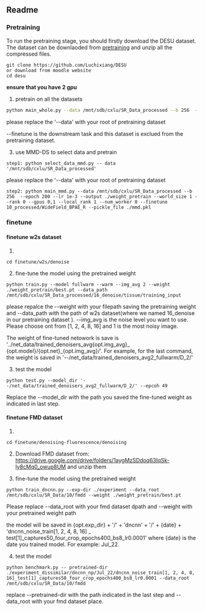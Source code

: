 ## Readme

### Pretraining

To run the pretraining stage, you should firstly download the DESU dataset. The dataset can be downlaoded from [pretraining](https://connecthkuhk-my.sharepoint.com/:f:/g/personal/u3590540_connect_hku_hk/Eq_di1Iuv5ZEgVUq0JdhimUBZqTOwVbKsUWSb5Y70PzxGQ?e=KKYXXe) and unzip all the compressed files.

```
git clone https://github.com/Luchixiang/DESU
or download from moodle website
cd desu
```

**ensure that you have 2 gpu**

1. pretrain on all the datasets

```bash
python main_whole.py --data /mnt/sdb/cxlu/SR_Data_processed --b 256  --epoch 200 --lr 1e-3 --output ./weight_pretrain --mixup --world_size 1 --rank 0 --gpus 0,1 --local_rank 1 --num_worker 12 --finetune 10_processed/WideField_BPAE_R --mixup
```

please replace the '--data' with your root of pretraining dataset

--finetune is the downstream task and this dataset is exclued from the pretraining dataset.



3. use MMD-DS to select data and pretrain

```
step1: python select_data_mmd.py -- data '/mnt/sdb/cxlu/SR_Data_processed'
```

please replace  the '--data' with your root of pretraining dataset

````
step2: python main_mmd.py --data /mnt/sdb/cxlu/SR_Data_processed --b 256  --epoch 200 --lr 1e-3 --output ./weight_pretrain --world_size 1 --rank 0 --gpus 0,1 --local_rank 1 --num_worker 8 --finetune 10_processed/WideField_BPAE_R --pickle_file ./mmd.pkl
````



### finetune

#### finetune w2s dataset

1. 

```
cd finetune/w2s/denoise
```

2. fine-tune the model using the pretrained weight

```
python train.py --model fullwarm --warm --img_avg 2 --weight ./weight_pretrain/best.pt --data_path /mnt/sdb/cxlu/SR_Data_processed/16_denoise/tissue/training_input
```

please repalce the --weight with your filepath saving the pretraining weight and --data_path with the path of w2s dataset(where we named 16_denoise in our pretraining dataset ). --img_avg is the noise level you want to use. Please choose ont from [1, 2, 4, 8, 16] and 1 is the most noisy image.

The weight of fine-tuned netowork is save is '../net_data/trained_denoisers_avg{opt.img_avg}_ {opt.model}/{opt.net}_{opt.img_avg}/'. For example, for the last command, the weight is saved in '--/net_data/trained_denoisers_avg2_fullwarm/D_2/'

3. test the model

```
python test.py --model_dir '--/net_data/trained_denoisers_avg2_fullwarm/D_2/' --epcoh 49
```

Replace the --model_dir with the path you saved the fine-tuned weight as indicated in last step.





#### finetune FMD dataset

1.

```
cd finetune/denoising-fluorescence/denoising
```



2. Download FMD dataset from: https://drive.google.com/drive/folders/1aygMzSDdoq63IqSk-ly8cMq0_owup8UM and unzip them

3. fine-tune the model using the pretrained weight

```
python train_dncnn.py --exp-dir ./experiment --data_root /mnt/sdb/cxlu/SR_Data/10/fmdd --weight ./weight_pretrain/best.pt
```

Please replace --data_root with your fmd dataset dpath and --weight with your pretrained weight path

the model will be saved in {opt.exp_dir} + '/' + 'dncnn' + '/' + {date} + 'dncnn_noise_train[1, 2, 4, 8, 16] _ test[1]_captures50_four_crop_epochs400_bs8_lr0.0001' where {date} is the date you trained model. For example: Jul_22.



4. test the model

```
python benchmark.py -- pretrained-dir ./experiment_dissimilar/dncnn_np/Jul_22/dncnn_noise_train[1, 2, 4, 8, 16]_test[1]_captures50_four_crop_epochs400_bs8_lr0.0001 --data_root /mnt/sdb/cxlu/SR_Data/10/fmdd
```

replace --pretrained-dir with the path indicated in the last step and --data_root with your fmd dataset place.
